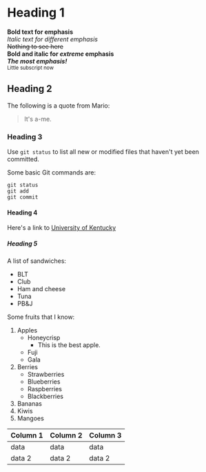 # Heading 1

**Bold text for emphasis**  
_Italic text for different emphasis_  
~~Nothing to see here~~  
**Bold and italic for _extreme_ emphasis**  
***The most emphasis!***  
<sub>Little subscript now</sub>

## Heading 2

The following is a quote from Mario:
> It's a-me.

### Heading 3

Use `git status` to list all new or modified files that haven't yet been committed.

Some basic Git commands are:
```
git status
git add
git commit
```

#### Heading 4

Here's a link to [University of Kentucky](https://www.uky.edu)

##### Heading 5

A list of sandwiches:
- BLT
- Club
- Ham and cheese
- Tuna
- PB&J

Some fruits that I know:
1. Apples
	- Honeycrisp
		- This is the best apple.
	- Fuji
	- Gala
1. Berries
	- Strawberries
	- Blueberries
	- Raspberries
	- Blackberries
1. Bananas
1. Kiwis
1. Mangoes

| Column 1 | Column 2 | Column 3 |
|----------|----------|----------|
| data | data | data |
| data 2 | data 2 | data 2 |
